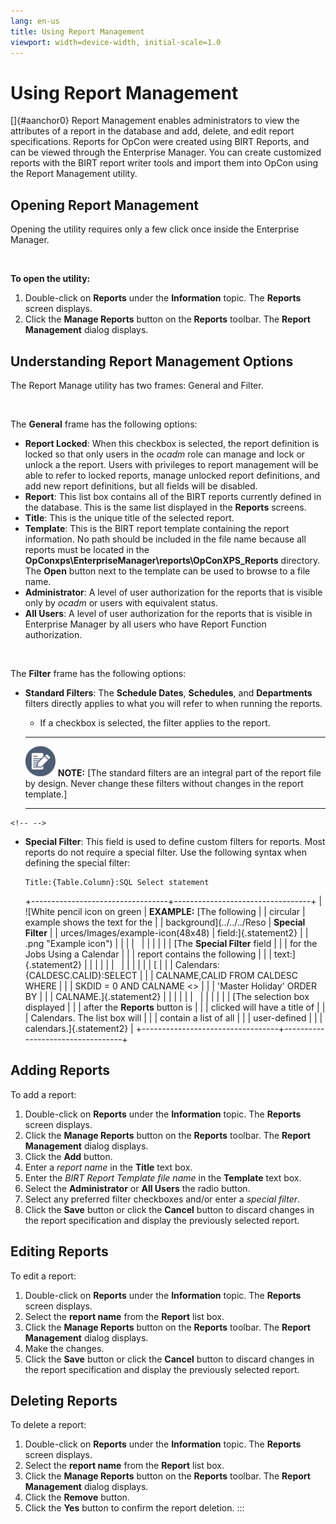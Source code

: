 ```yaml
---
lang: en-us
title: Using Report Management
viewport: width=device-width, initial-scale=1.0
---
```


# Using Report Management

[]{#aanchor0} Report Management enables administrators to view the attributes of a report in the database and add, delete, and edit report
specifications. Reports for OpCon were
created using BIRT Reports, and can be viewed through the Enterprise
Manager. You can create customized reports with the BIRT report writer
tools and import them into OpCon using the
Report Management utility.

## Opening Report Management

Opening the utility requires only a few click once inside the Enterprise
Manager.

 

**To open the utility:**

1.  Double-click on **Reports** under the **Information** topic. The
    **Reports** screen displays.
2.  Click the **Manage Reports** button on the **Reports** toolbar. The
    **Report Management** dialog displays.

## Understanding Report Management Options

The Report Manage utility has two frames: General and Filter.

 

The **General** frame has the following options:

-   **Report Locked**: When this checkbox is selected, the report
    definition is locked so that only users in the *ocadm* role can
    manage and lock or unlock a the report. Users with privileges to
    report management will be able to refer to locked reports, manage
    unlocked report definitions, and add new report definitions, but all
    fields will be disabled.
-   **Report**: This list box contains all of the BIRT reports currently
    defined in the database. This is the same list displayed in the
    **Reports** screens.
-   **Title**: This is the unique title of the selected report.
-   **Template**: This is the BIRT report template containing the report
    information. No path should be included in the file name because all
    reports must be located in the
    **OpConxps\\EnterpriseManager\\reports\\OpConXPS_Reports**
    directory. The **Open** button next to the template can be used to
    browse to a file name.
-   **Administrator**: A level of user authorization for the reports
    that is visible only by *ocadm* or users with equivalent status.
-   **All Users**: A level of user authorization for the reports that is
    visible in Enterprise Manager by all users who have Report Function
    authorization.



 

The **Filter** frame has the following options:

-   **Standard Filters**: The **Schedule Dates**, **Schedules**, and
    **Departments** filters directly applies to what you will refer to
    when running the reports.
    -   If a checkbox is selected, the filter applies to the report.

      -------------------------------------------------------------------------------------------------------------------------------- --------------------------------------------------------------------------------------------------------------------------------------------------------------------
      ![White pencil/paper icon on gray circular background](../../../Resources/Images/note-icon(48x48).png "Note icon")   **NOTE:** [The standard filters are an integral part of the report file by design. Never change these filters without changes in the report template.]
      -------------------------------------------------------------------------------------------------------------------------------- --------------------------------------------------------------------------------------------------------------------------------------------------------------------

```{=html}
<!-- -->
```
-   **Special Filter**: This field is used to define custom filters for
    reports. Most reports do not require a special filter. Use the
    following syntax when defining the special filter:

    ``` {xml:space="preserve"}
    Title:{Table.Column}:SQL Select statement
    ```

    +----------------------------------+----------------------------------+
    | ![White pencil icon on green     | **EXAMPLE:** [The following      |     | circular                         | example shows the text for the   |
    | background](../../../Reso        | **Special Filter**               |
    | urces/Images/example-icon(48x48) | field:]{.statement2}             |
    | .png "Example icon") |                                  |
    |                                  |                                  |
    |                                  |                                  |
    |                                  | [The **Special Filter** field    |     |                                  | for the Jobs Using a Calendar    |
    |                                  | report contains the following    |
    |                                  | text:]{.statement2}              |
    |                                  |                                  |
    |                                  |                                  |
    |                                  |                                  |
    |                                  | [                                |     |                                  | Calendars:{CALDESC.CALID}:SELECT |
    |                                  | CALNAME,CALID FROM CALDESC WHERE |
    |                                  | SKDID = 0 AND CALNAME \<\>       |
    |                                  | 'Master Holiday' ORDER BY      |
    |                                  | CALNAME.]{.statement2}           |
    |                                  |                                  |
    |                                  |                                  |
    |                                  |                                  |
    |                                  | [The selection box displayed     |     |                                  | after the **Reports** button is  |
    |                                  | clicked will have a title of     |
    |                                  | Calendars. The list box will     |
    |                                  | contain a list of all            |
    |                                  | user-defined                     |
    |                                  | calendars.]{.statement2}         |
    +----------------------------------+----------------------------------+



## Adding Reports

To add a report:

1.  Double-click on **Reports** under the **Information** topic. The
    **Reports** screen displays.
2.  Click the **Manage Reports** button on the **Reports** toolbar. The
    **Report Management** dialog displays.
3.  Click the **Add** button.
4.  Enter a *report name* in the **Title** text box.
5.  Enter the *BIRT Report Template file name* in the **Template** text
    box.
6.  Select the **Administrator** or **All Users** the radio button.
7.  Select any preferred filter checkboxes and/or enter a *special
    filter*.
8.  Click the **Save** button or click the **Cancel** button to discard
    changes in the report specification and display the previously
    selected report.

## Editing Reports

To edit a report:

1.  Double-click on **Reports** under the **Information** topic. The
    **Reports** screen displays.
2.  Select the **report name** from the **Report** list box.
3.  Click the **Manage Reports** button on the **Reports** toolbar. The
    **Report Management** dialog displays.
4.  Make the changes.
5.  Click the **Save** button or click the **Cancel** button to discard
    changes in the report specification and display the previously
    selected report.

## Deleting Reports

To delete a report:

1.  Double-click on **Reports** under the **Information** topic. The
    **Reports** screen displays.
2.  Select the **report name** from the **Report** list box.
3.  Click the **Manage Reports** button on the **Reports** toolbar. The
    **Report Management** dialog displays.
4.  Click the **Remove** button.
5.  Click the **Yes** button to confirm the report deletion.
:::

 

